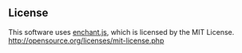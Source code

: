 ## License
This software uses [enchant.js](http://enchantjs.com/ja/), which is licensed by the MIT License.
http://opensource.org/licenses/mit-license.php